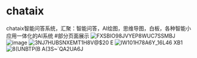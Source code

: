 # chataix
chataix智能问答系统，汇聚：智能问答，AI绘图，思维导图，白板，各种智能小应用一体化的AI系统
#部分页面展示
![FXSBIO98JVYEP8WUC7SSMBJ](https://github.com/ChatGPTmax/chataix/assets/128979612/9a7adf00-438e-4ae9-9213-8676709f7ccb)
![image](https://github.com/ChatGPTmax/chataix/assets/128979612/e7113e79-6230-472d-808e-6d2989ab5dd0)
![3NJ7HUBSNXEMT1H8V@$20 E](https://github.com/ChatGPTmax/chataix/assets/128979612/1e5fb5a9-00ec-40b4-87ea-d49e48dfd49e)
![IW101H78A6`Y_16L46 `XB1](https://github.com/ChatGPTmax/chataix/assets/128979612/c4c91ed2-6dff-4072-a3bd-d65c57db139a)
![8(UNBTP(B A(3S~`QA2UA6J](https://github.com/ChatGPTmax/chataix/assets/128979612/689cb284-8640-4cc9-89ed-4d13566660ac)


